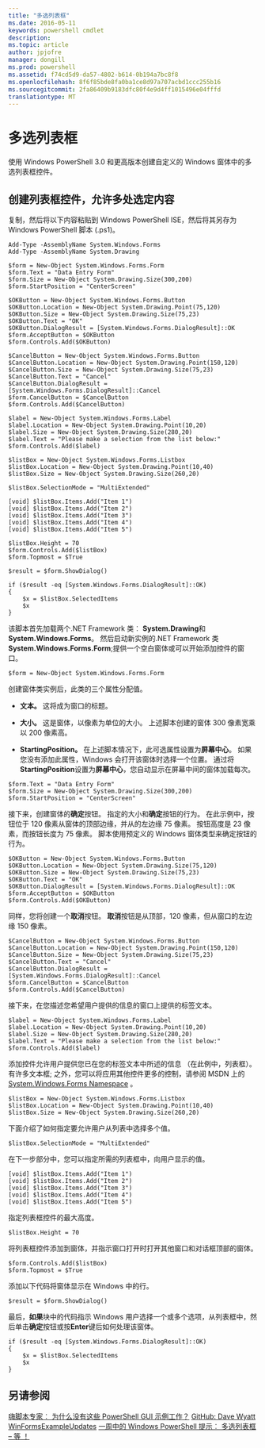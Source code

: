 ```yaml
---
title: "多选列表框"
ms.date: 2016-05-11
keywords: powershell cmdlet
description: 
ms.topic: article
author: jpjofre
manager: dongill
ms.prod: powershell
ms.assetid: f74cd5d9-da57-4802-b614-0b194a7bc8f8
ms.openlocfilehash: 8f6f85bde8fa0ba1ce8d97a707acbd1ccc255b16
ms.sourcegitcommit: 2fa86409b9183dfc80f4e9d4ff1015496e04fffd
translationtype: MT
---
```

# 多选列表框
使用 Windows PowerShell 3.0 和更高版本创建自定义的 Windows 窗体中的多选列表框控件。

## 创建列表框控件，允许多处选定内容
复制，然后将以下内容粘贴到 Windows PowerShell ISE，然后将其另存为 Windows PowerShell 脚本 (.ps1)。

```
Add-Type -AssemblyName System.Windows.Forms
Add-Type -AssemblyName System.Drawing

$form = New-Object System.Windows.Forms.Form 
$form.Text = "Data Entry Form"
$form.Size = New-Object System.Drawing.Size(300,200) 
$form.StartPosition = "CenterScreen"

$OKButton = New-Object System.Windows.Forms.Button
$OKButton.Location = New-Object System.Drawing.Point(75,120)
$OKButton.Size = New-Object System.Drawing.Size(75,23)
$OKButton.Text = "OK"
$OKButton.DialogResult = [System.Windows.Forms.DialogResult]::OK
$form.AcceptButton = $OKButton
$form.Controls.Add($OKButton)

$CancelButton = New-Object System.Windows.Forms.Button
$CancelButton.Location = New-Object System.Drawing.Point(150,120)
$CancelButton.Size = New-Object System.Drawing.Size(75,23)
$CancelButton.Text = "Cancel"
$CancelButton.DialogResult = [System.Windows.Forms.DialogResult]::Cancel
$form.CancelButton = $CancelButton
$form.Controls.Add($CancelButton)

$label = New-Object System.Windows.Forms.Label
$label.Location = New-Object System.Drawing.Point(10,20) 
$label.Size = New-Object System.Drawing.Size(280,20) 
$label.Text = "Please make a selection from the list below:"
$form.Controls.Add($label) 

$listBox = New-Object System.Windows.Forms.Listbox 
$listBox.Location = New-Object System.Drawing.Point(10,40) 
$listBox.Size = New-Object System.Drawing.Size(260,20) 

$listBox.SelectionMode = "MultiExtended"

[void] $listBox.Items.Add("Item 1")
[void] $listBox.Items.Add("Item 2")
[void] $listBox.Items.Add("Item 3")
[void] $listBox.Items.Add("Item 4")
[void] $listBox.Items.Add("Item 5")

$listBox.Height = 70
$form.Controls.Add($listBox) 
$form.Topmost = $True

$result = $form.ShowDialog()

if ($result -eq [System.Windows.Forms.DialogResult]::OK)
{
    $x = $listBox.SelectedItems
    $x
}
```

该脚本首先加载两个.NET Framework 类︰ **System.Drawing**和**System.Windows.Forms**。 然后启动新实例的.NET Framework 类**System.Windows.Forms.Form**;提供一个空白窗体或可以开始添加控件的窗口。

```
$form = New-Object System.Windows.Forms.Form
```

创建窗体类实例后，此类的三个属性分配值。

-   **文本。** 这将成为窗口的标题。

-   **大小。** 这是窗体，以像素为单位的大小。 上述脚本创建的窗体 300 像素宽乘以 200 像素高。

-   **StartingPosition。** 在上述脚本情况下，此可选属性设置为**屏幕中心**。 如果您没有添加此属性，Windows 会打开该窗体时选择一个位置。 通过将**StartingPosition**设置为**屏幕中心**，您自动显示在屏幕中间的窗体加载每次。

```
$form.Text = "Data Entry Form"
$form.Size = New-Object System.Drawing.Size(300,200) 
$form.StartPosition = "CenterScreen"
```

接下来，创建窗体的**确定**按钮。 指定的大小和**确定**按钮的行为。 在此示例中，按钮位于 120 像素从窗体的顶部边缘，并从的左边缘 75 像素。 按钮高度是 23 像素，而按钮长度为 75 像素。 脚本使用预定义的 Windows 窗体类型来确定按钮的行为。

```
$OKButton = New-Object System.Windows.Forms.Button
$OKButton.Location = New-Object System.Drawing.Size(75,120)
$OKButton.Size = New-Object System.Drawing.Size(75,23)
$OKButton.Text = "OK"
$OKButton.DialogResult = [System.Windows.Forms.DialogResult]::OK
$form.AcceptButton = $OKButton
$form.Controls.Add($OKButton)
```

同样，您将创建一个**取消**按钮。 **取消**按钮是从顶部，120 像素，但从窗口的左边缘 150 像素。

```
$CancelButton = New-Object System.Windows.Forms.Button
$CancelButton.Location = New-Object System.Drawing.Point(150,120)
$CancelButton.Size = New-Object System.Drawing.Size(75,23)
$CancelButton.Text = "Cancel"
$CancelButton.DialogResult = [System.Windows.Forms.DialogResult]::Cancel
$form.CancelButton = $CancelButton
$form.Controls.Add($CancelButton)
```

接下来，在您描述您希望用户提供的信息的窗口上提供的标签文本。

```
$label = New-Object System.Windows.Forms.Label
$label.Location = New-Object System.Drawing.Point(10,20) 
$label.Size = New-Object System.Drawing.Size(280,20) 
$label.Text = "Please make a selection from the list below:"
$form.Controls.Add($label)
```

添加控件允许用户提供您已在您的标签文本中所述的信息 （在此例中，列表框）。 有许多文本框; 之外，您可以将应用其他控件更多的控制，请参阅 MSDN 上的[System.Windows.Forms Namespace](http://msdn.microsoft.com/library/k50ex0x9(v=vs.110).aspx) 。

```
$listBox = New-Object System.Windows.Forms.Listbox 
$listBox.Location = New-Object System.Drawing.Point(10,40) 
$listBox.Size = New-Object System.Drawing.Size(260,20)
```

下面介绍了如何指定要允许用户从列表中选择多个值。

```
$listBox.SelectionMode = "MultiExtended"
```

在下一步部分中，您可以指定所需的列表框中，向用户显示的值。

```
[void] $listBox.Items.Add("Item 1")
[void] $listBox.Items.Add("Item 2")
[void] $listBox.Items.Add("Item 3")
[void] $listBox.Items.Add("Item 4")
[void] $listBox.Items.Add("Item 5")
```

指定列表框控件的最大高度。

```
$listBox.Height = 70
```

将列表框控件添加到窗体，并指示窗口打开时打开其他窗口和对话框顶部的窗体。

```
$form.Controls.Add($listBox) 
$form.Topmost = $True
```

添加以下代码将窗体显示在 Windows 中的行。

```
$result = $form.ShowDialog()
```

最后，**如果**块中的代码指示 Windows 用户选择一个或多个选项，从列表框中，然后单击**确定**按钮或按**Enter**键后如何处理该窗体。

```
if ($result -eq [System.Windows.Forms.DialogResult]::OK)
{
    $x = $listBox.SelectedItems
    $x
}
```

## 另请参阅
[嗨脚本专家︰ 为什么没有这些 PowerShell GUI 示例工作？](http://go.microsoft.com/fwlink/?LinkId=506644)
 [GitHub: Dave Wyatt WinFormsExampleUpdates](https://github.com/dlwyatt/WinFormsExampleUpdates)
[一周中的 Windows PowerShell 提示︰ 多选列表框 – 等 ！](http://technet.microsoft.com/library/ff730950.aspx)


